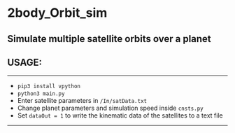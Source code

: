 # 2body_Orbit_sim

## Simulate multiple satellite orbits over a planet

## **USAGE:**
______________

* `pip3 install vpython`
* `python3 main.py`
*  Enter satellite parameters in `/In/satData.txt`
*  Change planet parameters and simulation speed inside `cnsts.py`
*  Set `dataOut = 1` to write the kinematic data of the satellites to a text file

______________
